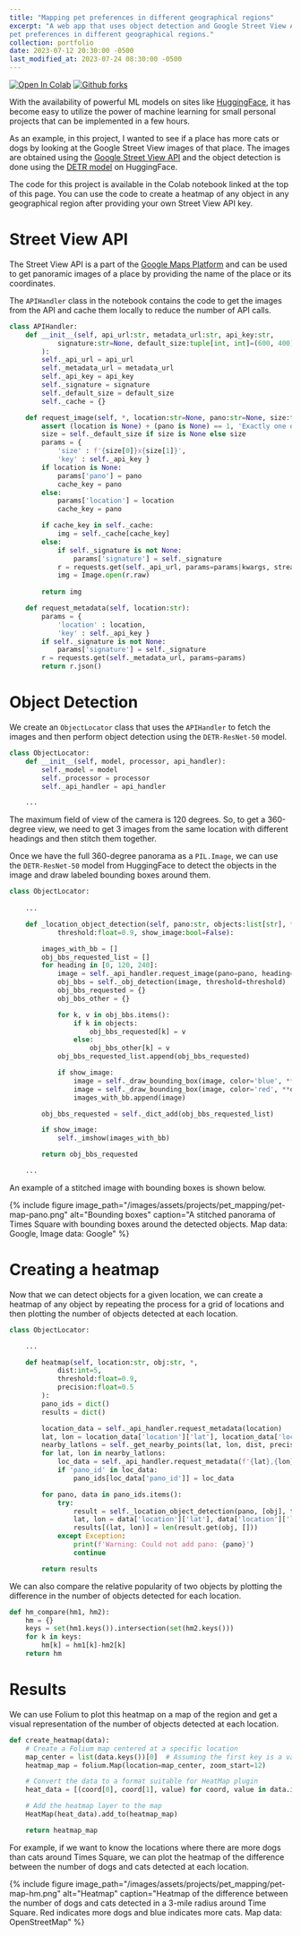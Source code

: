 ```yaml
---
title: "Mapping pet preferences in different geographical regions"
excerpt: "A web app that uses object detection and Google Street View API to map
pet preferences in different geographical regions."
collection: portfolio
date: 2023-07-12 20:30:00 -0500
last_modified_at: 2023-07-24 08:30:00 -0500
---
```

[![Open In Colab][colab-badge]][colab-notebook] [![Github forks][gh-fork-shield]][github-repo]

With the availability of powerful ML models on sites like [HuggingFace][1], it
has become easy to utilize the power of machine learning for small personal
projects that can be implemented in a few hours. 

As an example, in this project, I wanted to see if a place has more cats or dogs
by looking at the Google Street View images of that place. The images are obtained
using the [Google Street View API][2] and the object detection is done using the
[DETR model][3] on HuggingFace.

The code for this project is available in the Colab notebook linked at the top
of this page. You can use the code to create a heatmap of any object in any
geographical region after providing your own Street View API key.

# Street View API

The Street View API is a part of the [Google Maps Platform][4] and can be used
to get panoramic images of a place by providing the name of the place or
its coordinates.

The `APIHandler` class in the notebook contains the code to get the images from
the API and cache them locally to reduce the number of API calls.

```python
class APIHandler:
    def __init__(self, api_url:str, metadata_url:str, api_key:str,
            signature:str=None, default_size:tuple[int, int]=(600, 400)
        ):
        self._api_url = api_url
        self._metadata_url = metadata_url
        self._api_key = api_key
        self._signature = signature
        self._default_size = default_size
        self._cache = {}

    def request_image(self, *, location:str=None, pano:str=None, size:tuple[int, int]=None, **kwargs):
        assert (location is None) + (pano is None) == 1, 'Exactly one of `location` or `pano` must be provided'
        size = self._default_size if size is None else size
        params = {
            'size' : f'{size[0]}x{size[1]}',
            'key' : self._api_key }
        if location is None:
            params['pano'] = pano
            cache_key = pano
        else:
            params['location'] = location
            cache_key = pano

        if cache_key in self._cache:
            img = self._cache[cache_key]
        else:
            if self._signature is not None:
                params['signature'] = self._signature
            r = requests.get(self._api_url, params=params|kwargs, stream=True)
            img = Image.open(r.raw)
        
        return img

    def request_metadata(self, location:str):
        params = {
            'location' : location,
            'key' : self._api_key }
        if self._signature is not None:
            params['signature'] = self._signature
        r = requests.get(self._metadata_url, params=params)
        return r.json()
```

# Object Detection

We create an `ObjectLocator` class that uses the `APIHandler` to fetch the
images and then perform object detection using the `DETR-ResNet-50` model.

```python
class ObjectLocator:
    def __init__(self, model, processor, api_handler):
        self._model = model
        self._processor = processor
        self._api_handler = api_handler

    ...
```

The maximum field of view of the camera is 120 degrees. So, to get a 360-degree
view, we need to get 3 images from the same location with different headings and
then stitch them together. 

Once we have the full 360-degree panorama as a `PIL.Image`, we can use the
`DETR-ResNet-50` model from HuggingFace to detect the objects in the image and
draw labeled bounding boxes around them.



```python
class ObjectLocator:
    
    ...

    def _location_object_detection(self, pano:str, objects:list[str], *,
            threshold:float=0.9, show_image:bool=False):

        images_with_bb = []
        obj_bbs_requested_list = []
        for heading in [0, 120, 240]:
            image = self._api_handler.request_image(pano=pano, heading=heading, fov=120)
            obj_bbs = self._obj_detection(image, threshold=threshold)
            obj_bbs_requested = {}
            obj_bbs_other = {}

            for k, v in obj_bbs.items():
                if k in objects:
                    obj_bbs_requested[k] = v
                else:
                    obj_bbs_other[k] = v
            obj_bbs_requested_list.append(obj_bbs_requested)

            if show_image:
                image = self._draw_bounding_box(image, color='blue', **obj_bbs_other)
                image = self._draw_bounding_box(image, color='red', **obj_bbs_requested)
                images_with_bb.append(image)

        obj_bbs_requested = self._dict_add(obj_bbs_requested_list)

        if show_image:
            self._imshow(images_with_bb)

        return obj_bbs_requested

    ...
```

An example of a stitched image with bounding boxes is shown below.

{% include figure 
image_path="/images/assets/projects/pet_mapping/pet-map-pano.png"
alt="Bounding boxes" 
caption="A stitched panorama of Times Square with bounding boxes around the detected objects. Map data: Google, Image data: Google"
 %}

# Creating a heatmap

Now that we can detect objects for a given location, we can
create a heatmap of any object by repeating the process for a grid of locations
and then plotting the number of objects detected at each location.

```python
class ObjectLocator:

    ...

    def heatmap(self, location:str, obj:str, *, 
            dist:int=5, 
            threshold:float=0.9,
            precision:float=0.5
        ):
        pano_ids = dict()
        results = dict()

        location_data = self._api_handler.request_metadata(location)
        lat, lon = location_data['location']['lat'], location_data['location']['lng']
        nearby_latlons = self._get_nearby_points(lat, lon, dist, precision)
        for lat, lon in nearby_latlons:
            loc_data = self._api_handler.request_metadata(f'{lat},{lon}')
            if 'pano_id' in loc_data:
                pano_ids[loc_data['pano_id']] = loc_data

        for pano, data in pano_ids.items():
            try:
                result = self._location_object_detection(pano, [obj], threshold=0.9)
                lat, lon = data['location']['lat'], data['location']['lng']
                results[(lat, lon)] = len(result.get(obj, []))
            except Exception:
                print(f'Warning: Could not add pano: {pano}')
                continue

        return results
```

We can also compare the relative popularity of two objects by plotting the
difference in the number of objects detected for each location.

```python
def hm_compare(hm1, hm2):
    hm = {}
    keys = set(hm1.keys()).intersection(set(hm2.keys()))
    for k in keys:
        hm[k] = hm1[k]-hm2[k]
    return hm
```

# Results

We can use Folium to plot this heatmap on a map of the region and get a visual
representation of the number of objects detected at each location.

```python
def create_heatmap(data):
    # Create a Folium map centered at a specific location
    map_center = list(data.keys())[0]  # Assuming the first key is a valid center
    heatmap_map = folium.Map(location=map_center, zoom_start=12)

    # Convert the data to a format suitable for HeatMap plugin
    heat_data = [(coord[0], coord[1], value) for coord, value in data.items()]

    # Add the heatmap layer to the map
    HeatMap(heat_data).add_to(heatmap_map)

    return heatmap_map
```

For example, if we want to know the locations where there are more dogs than
cats around Times Square, we can plot the heatmap of the difference between the
number of dogs and cats detected at each location.

{% include figure 
image_path="/images/assets/projects/pet_mapping/pet-map-hm.png"
alt="Heatmap" 
caption="Heatmap of the difference between the number of dogs and cats detected in
a 3-mile radius around Time Square. Red indicates more dogs and blue indicates
more cats. Map data: OpenStreetMap"
 %}

<!-- Links -->
[colab-badge]: <https://colab.research.google.com/assets/colab-badge.svg>
[colab-notebook]: <https://colab.research.google.com/github/kartik727/ml-projects/blob/master/pet_detector/Pet_Detector.ipynb> "Colab notebook"
[gh-fork-shield]: <https://img.shields.io/github/forks/kartik727/ml-projects.svg?style=social&label=Fork&maxAge=2592000>
[github-repo]: <https://github.com/kartik727/ml-projects/blob/f819bed0c7a24510beaa714b201fbac0e9532de7/pet_detector/Pet_Detector.ipynb> "Github repository"

[1]: <https://huggingface.co/> "HuggingFace"
[2]: <https://developers.google.com/maps/documentation/streetview/overview> "Google Street View API"
[3]: <https://huggingface.co/facebook/detr-resnet-50> "Facebook DETR-ResNet-50 model"
[4]: <https://developers.google.com/maps> "Google Maps Platform"